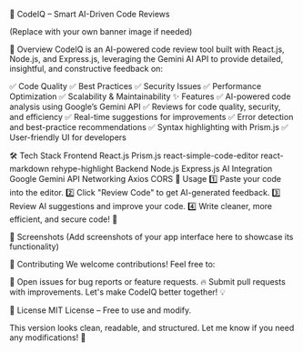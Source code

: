 🚀 CodeIQ – Smart AI-Driven Code Reviews

(Replace with your own banner image if needed)

📌 Overview
CodeIQ is an AI-powered code review tool built with React.js, Node.js, and Express.js, leveraging the Gemini AI API to provide detailed, insightful, and constructive feedback on:

✅ Code Quality
✅ Best Practices
✅ Security Issues
✅ Performance Optimization
✅ Scalability & Maintainability
✨ Features
✅ AI-powered code analysis using Google’s Gemini API
✅ Reviews for code quality, security, and efficiency
✅ Real-time suggestions for improvements
✅ Error detection and best-practice recommendations
✅ Syntax highlighting with Prism.js
✅ User-friendly UI for developers

🛠 Tech Stack
Frontend
React.js
Prism.js
react-simple-code-editor
react-markdown
rehype-highlight
Backend
Node.js
Express.js
AI Integration
Google Gemini API
Networking
Axios
CORS
📝 Usage
1️⃣ Paste your code into the editor.
2️⃣ Click "Review Code" to get AI-generated feedback.
3️⃣ Review AI suggestions and improve your code.
4️⃣ Write cleaner, more efficient, and secure code! 🚀

📸 Screenshots
(Add screenshots of your app interface here to showcase its functionality)

🤝 Contributing
We welcome contributions! Feel free to:

🐞 Open issues for bug reports or feature requests.
🔥 Submit pull requests with improvements.
Let's make CodeIQ better together! 💡

📜 License
MIT License – Free to use and modify.

This version looks clean, readable, and structured. Let me know if you need any modifications! 🚀
